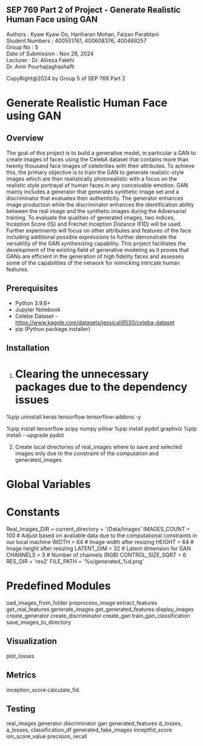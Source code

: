 

## SEP 769 Part 2 of Project - Generate Realistic Human Face using GAN  <br>

Authors			    :	Kyaw Kyaw Oo, Hariharan Mohan, Faizan Parabtani<br>
Student Numbers	    : 	400551761, 400608376, 400489257<br>
Group No			:   5	<br>
Date of Submission	: 	Nov 28, 2024<br>
Lecturer			:	Dr. Alireza Fatehi <br>
                        Dr. Amir Pourhajiaghashafti <br>

CopyRight@2024 by Group 5 of SEP 769 Part 2<br>

# Generate Realistic Human Face using GAN 

## Overview
The goal of this project is to build a generative model, in particular a GAN to create images of faces using the CelebA dataset that contains more than twenty thousand face images of celebrities with their attributes. To achieve this, the primary objective is to train the GAN to generate realistic-style images which are then realistically photorealistic with a focus on the realistic style portrayal of human faces in any conceivable emotion. GAN mainly includes a generator that generates synthetic image set and a discriminator that evaluates their authenticity. The generator enhances image production while the discriminator enhances the identification ability between the real image and the synthetic images during the Adversarial training. To evaluate the qualities of generated images, two indices, Inception Score (IS) and Fréchet Inception Distance (FID) will be used. Further experiments will focus on other attributes and features of the face including additional possible expressions to further demonstrate the versatility of the GAN synthesizing capability. This project facilitates the development of the existing field of generative modeling as it proves that GANs are efficient in the generation of high fidelity faces and assesses some of the capabilities of the network for mimicking intricate human features. 

## Prerequisites
- Python 3.9.6+
- Jupyter Notebook
- Celebe Dataset - https://www.kaggle.com/datasets/jessicali9530/celeba-dataset
- pip (Python package installer)

## Installation

1. # Clearing the unnecessary packages due to the dependency issues
%pip uninstall keras tensorflow tensorflow-addons -y

%pip install tensorflow scipy numpy pillow
%pip install pydot graphviz
%pip install --upgrade pydot

2. Create local directories of real_images where to save and selected images only due to the constraint of the computation and generated_images

# Global Variables
# Constants
Real_Images_DIR = current_directory + '/Data/Images'
IMAGES_COUNT = 100   # Adjust based on available data due to the computational constraints in our local machine
WIDTH = 64           # Image width after resizing
HEIGHT = 64          # Image height after resizing
LATENT_DIM = 32      # Latent dimension for GAN
CHANNELS = 3         # Number of channels (RGB)
CONTROL_SIZE_SQRT = 6
RES_DIR = 'res2'
FILE_PATH = '%s/generated_%d.png'

# Predefined Modules
oad_images_from_folder
preprocess_image
extract_features
get_real_features
generate_images
get_generated_features
display_images
create_generator
create_discriminator
create_gan
train_gan_classification
save_images_to_directory

## Visualization
plot_losses

## Metrics
inception_score
calculate_fid

## Testing 
real_images
generator
discriminator
gan
generated_features
d_losses, a_losses, classification_df
generated_fake_images
inceptfid_score
ion_score_value
precision, recall
